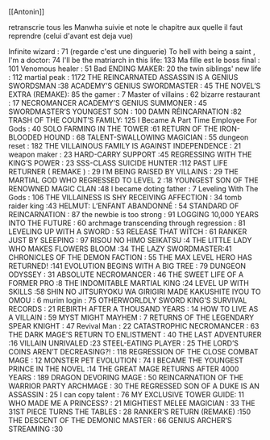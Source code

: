 [[Antonin]]


retranscrie tous les Manwha suivie et note le chapitre aux quelle il faut reprendre (celui d'avant est deja vue)


Infinite wizard : 71 (regarde c'est une dinguerie)
To hell with being a saint , I'm a doctor: 74
I'll be the matriarch in this life: 133
Ma fille est le boss final : 101
Venomous healer : 51
Bad ENDING MAKER: 20
the twin siblings' new life : 112
martial peak : 1172
THE REINCARNATED ASSASSIN IS A GENIUS SWORDSMAN :38
ACADEMY’S GENIUS SWORDMASTER : 45
THE NOVEL’S EXTRA (REMAKE): 85
the gamer : 7
Master of villains : 62
bizarre restaurant : 17
NECROMANCER ACADEMY’S GENIUS SUMMONER : 45
SWORDMASTER’S YOUNGEST SON : 100
DAMN RÉINCARNATION :82
TRASH OF THE COUNT’S FAMILY: 125
I Became A Part Time Employee For Gods : 40
SOLO FARMING IN THE TOWER :61
RETURN OF THE IRON-BLOODED HOUND : 68
TALENT-SWALLOWING MAGICIAN : 55
dungeon reset : 182
THE VILLAINOUS FAMILY IS AGAINST INDEPENDENCE : 21
weapon maker : 23
HARD-CARRY SUPPORT :45
REGRESSING WITH THE KING’S POWER : 23
SSS-CLASS SUICIDE HUNTER :112
PAST LIFE RETURNER ( REMAKE ) : 29
I’M BEING RAISED BY VILLAINS : 29
THE MARTIAL GOD WHO REGRESSED TO LEVEL 2 :18
YOUNGEST SON OF THE RENOWNED MAGIC CLAN :48
I became doting father : 7
Leveling With The Gods : 106
THE VILLAINESS IS SHY RECEIVING AFFECTION : 34
tomb raider king :43
HELMUT: L’ENFANT ABANDONNÉ : 54
STANDARD OF REINCARNATION : 87
the newbie is too strong : 91
LOGGING 10,000 YEARS INTO THE FUTURE : 60
archmage transcending through regression : 81
LEVELING UP WITH A SWORD : 53
RELEASE THAT WITCH : 61
RANKER JUST BY SLEEPING : 97
RISOU NO HIMO SEIKATSU :4
THE LITTLE LADY WHO MAKES FLOWERS BLOOM :34
THE LAZY SWORDMASTER:41
CHRONICLES OF THE DEMON FACTION : 55
THE MAX LEVEL HERO HAS RETURNED! :141
EVOLUTION BEGINS WITH A BIG TREE : 79
DUNGEON ODYSSEY : 31
ABSOLUTE NECROMANCER : 46
THE SWEET LIFE OF A FORMER PRO :8
THE INDOMITABLE MARTIAL KING :24
LEVEL UP WITH SKILLS :58
SHIN NO JITSURYOKU WA GIRIGIRI MADE KAKUSHITE IYOU TO OMOU : 6
murim login : 75
OTHERWORLDLY SWORD KING’S SURVIVAL RECORDS : 21
REBIRTH AFTER A THOUSAND YEARS : 14
HOW TO LIVE AS A VILLAIN : 59
MYST MIGHT MAYHEM : 7
RETURNS OF THE LEGENDARY SPEAR KNIGHT : 47
Revival Man : 22
CATASTROPHIC NECROMANCER : 63
THE DARK MAGE’S RETURN TO ENLISTMENT : 40
THE LAST ADVENTURER :16
VILLAIN UNRIVALED :23
STEEL-EATING PLAYER : 25
THE LORD’S COINS AREN’T DECREASING?! : 118
REGRESSION OF THE CLOSE COMBAT MAGE : 12
MONSTER PET EVOLUTION : 74
I BECAME THE YOUNGEST PRINCE IN THE NOVEL :14
THE GREAT MAGE RETURNS AFTER 4000 YEARS : 189
DRAGON DEVORING MAGE : 50
REINCARNATION OF THE WARRIOR PARTY ARCHMAGE : 30
THE REGRESSED SON OF A DUKE IS AN ASSASSIN : 25
I can copy talent : 76
MY EXCLUSIVE TOWER GUIDE: 11
WHO MADE ME A PRINCESS? : 21
MIGHTIEST MELEE MAGICIAN : 33
THE 31ST PIECE TURNS THE TABLES : 28
RANKER'S RETURN (REMAKE) :150
THE DESCENT OF THE DEMONIC MASTER : 66
GENIUS ARCHER’S STREAMING :30
